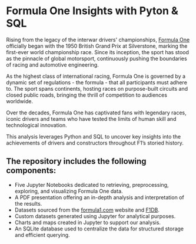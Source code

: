 # Formula One Insights with Pyton & SQL

Rising from the legacy of the interwar drivers' championships, [Formula One](https://en.wikipedia.org/wiki/Formula_One) officially began with the 1950 British Grand Prix at Silverstone, marking the first-ever world championship race. Since its inception, the sport has stood as the pinnacle of global motorsport, continuously pushing the boundaries of racing and automotive engineering.

As the highest class of international racing, Formula One is governed by a dynamic set of regulations - the formula - that all participants must adhere to. The sport spans continents, hosting races on purpose-built circuits and closed public roads, bringing the thrill of competition to audiences worldwide.

Over the decades, Formula One has captivated fans with legendary races, iconic drivers and teams who have tested the limits of human skill and technological innovation. 

This analysis leverages Python and SQL to uncover key insights into the achievements of drivers and constructors throughout F1’s storied history.

## The repository includes the following components:
- Five Jupyter Notebooks dedicated to retrieving, preprocessing, exploring, and visualizing Formula One data.
- A PDF presentation offering an in-depth analysis and interpretation of the results.
- Datasets sourced from the [formula1.com](https://formula1.com) website and [F1DB](https://github.com/f1db/f1db).
- Custom datasets generated using Jupyter for analytical purposes.
- Charts and maps created in Jupyter to support our analysis.
- An SQLite database used to centralize the data for structured storage and efficient querying.
